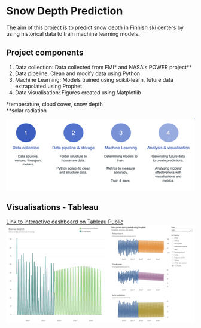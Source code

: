 # Snow Depth Prediction
The aim of this project is to predict snow depth in Finnish ski centers by using historical data to train machine learning models.

## Project components
1. Data collection: Data collected from FMI* and NASA's POWER project**
2. Data pipeline: Clean and modify data using Python
3. Machine Learning: Models trained using scikit-learn, future data extrapolated using Prophet
4. Data visualisation: Figures created using Matplotlib

*temperature, cloud cover, snow depth<br>
**solar radiation

![figure1: project steps](https://github.com/vltnnx/Snow-Depth-Prediction/blob/main/fig/project_steps.png?raw=true)

## Visualisations - Tableau
[Link to interactive dashboard on Tableau Public](https://public.tableau.com/views/SnowDepthPredictionProject/Dashboard1?:language=en-GB&publish=yes&:sid=&:display_count=n&:origin=viz_share_link)
![figure2: historical and prediction data visualised](https://raw.githubusercontent.com/vltnnx/Snow-Depth-Prediction/main/fig/fig-tableau.png)
